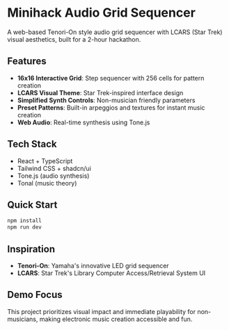# Minihack Audio Grid Sequencer

A web-based Tenori-On style audio grid sequencer with LCARS (Star Trek) visual aesthetics, built for a 2-hour hackathon.

## Features

- **16x16 Interactive Grid**: Step sequencer with 256 cells for pattern creation
- **LCARS Visual Theme**: Star Trek-inspired interface design
- **Simplified Synth Controls**: Non-musician friendly parameters
- **Preset Patterns**: Built-in arpeggios and textures for instant music creation
- **Web Audio**: Real-time synthesis using Tone.js

## Tech Stack

- React + TypeScript
- Tailwind CSS + shadcn/ui
- Tone.js (audio synthesis)
- Tonal (music theory)

## Quick Start

```bash
npm install
npm run dev
```

## Inspiration

- **Tenori-On**: Yamaha's innovative LED grid sequencer
- **LCARS**: Star Trek's Library Computer Access/Retrieval System UI

## Demo Focus

This project prioritizes visual impact and immediate playability for non-musicians, making electronic music creation accessible and fun.